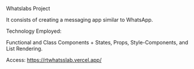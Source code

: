 Whatslabs Project

It consists of creating a messaging app similar to WhatsApp.

Technology Employed:

Functional and Class Components + States, Props, Style-Components, and List Rendering.

Access: https://rtwhatsslab.vercel.app/
